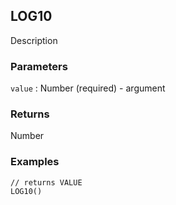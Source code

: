 ## LOG10

Description

### Parameters
`value` : Number (required) - argument

### Returns
Number

### Examples
```
// returns VALUE
LOG10()
```